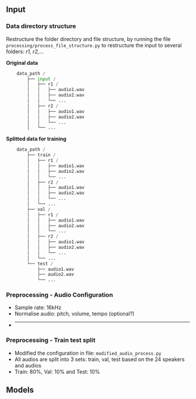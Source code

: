 ## Input

### Data directory structure

Restructure the folder directory and file structure, by running the file `processing/process_file_structure.py` to restructure the input to several folders: _r1, r2,..._

**Original data**

```python
    data_path /
        ├── input /
        │   ├── r1 /
        │   │   ├── audio1.wav
        │   │   ├── audio2.wav
        │   │   └── ...
        │   ├── r2 /
        │   │   ├── audio1.wav
        │   │   ├── audio2.wav
        │   │   └── ...
        │   └── ...
```

**Splitted data for training**

```python
    data_path /
        ├── train /
        │   ├── r1 /
        │   │   ├── audio1.wav
        │   │   ├── audio2.wav
        │   │   └── ...
        │   ├── r2 /
        │   │   ├── audio1.wav
        │   │   ├── audio2.wav
        │   │   └── ...
        │   └── ...
        ├── val /
        │   ├── r1 /
        │   │   ├── audio1.wav
        │   │   ├── audio2.wav
        │   │   └── ...
        │   ├── r2 /
        │   │   ├── audio1.wav
        │   │   ├── audio2.wav
        │   │   └── ...
        │   └── ...
        └── test /
            ├── audio1.wav
            ├── audio2.wav
            └── ...
```

### Preprocessing - Audio Configuration

- Sample rate: 16kHz
- Normalise audio: pitch, volume, tempo (optional?)
- ***

### Preprocessing - Train test split

- Modified the configuration in file: `modified_audio_process.py`
- All audios are split into 3 sets: train, val, test based on the 24 speakers and audios
- Train: 80%, Val: 10% and Test: 10%

## Models
